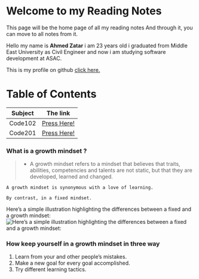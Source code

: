 # Welcome to my Reading Notes
This page will be the home page of all my reading notes And through it, you can move to all notes from it.

 Hello my name is **Ahmed Zatar** i am 23 years old i graduated from Middle East University as Civil Engineer and now i am studying software development at ASAC.
 
This is my profile on github [click here.](https://github.com/AhmedZatar)

# Table of Contents

| Subject | The link |
| --- | --- |
| Code102 | [Press Here!](https://ahmedzatar.github.io/reading-notes/102) |
| Code201 | [Press Here!](https://ahmedzatar.github.io/reading-notes/201) |

### What is a growth mindset ?
> - A growth mindset refers to a mindset that believes that traits, abilities, competencies and talents are not static, but that they are developed, learned and changed.

`A growth mindset is synonymous with a love of learning. `

`By contrast, in a fixed mindset.`

Here’s a simple illustration highlighting the differences between a fixed and a growth mindset:
![Here’s a simple illustration highlighting the differences between a fixed and a growth mindset:](https://3kllhk1ibq34qk6sp3bhtox1-wpengine.netdna-ssl.com/wp-content/uploads/NewGrowthMindset2.png)
### How keep yourself in a growth mindset in three way
1. Learn from your and other people’s mistakes.
2. Make a new goal for every goal accomplished.
3. Try different learning tactics.






